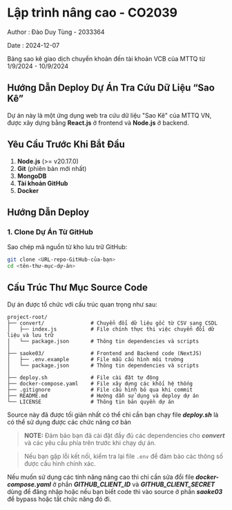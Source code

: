 # Lập trình nâng cao - CO2039

Author : Đào Duy Tùng - 2033364

Date : 2024-12-07

Bảng sao kê giao dịch chuyển khoản đến tài khoản VCB của MTTQ từ 1/9/2024 - 10/9/2024

## Hướng Dẫn Deploy Dự Án Tra Cứu Dữ Liệu “Sao Kê”

Dự án này là một ứng dụng web tra cứu dữ liệu "Sao Kê" của MTTQ VN, được xây dựng bằng **React.js** ở frontend và **Node.js** ở backend.

## Yêu Cầu Trước Khi Bắt Đầu

1. **Node.js** (>= v20.17.0)
2. **Git** (phiên bản mới nhất)
3. **MongoDB**
4. **Tài khoản GitHub**
5. **Docker**

## Hướng Dẫn Deploy

### 1. Clone Dự Án Từ GitHub

Sao chép mã nguồn từ kho lưu trữ GitHub:

```bash
git clone <URL-repo-GitHub-của-bạn>
cd <tên-thư-mục-dự-án>
```

## Cấu Trúc Thư Mục Source Code

Dự án được tổ chức với cấu trúc quan trọng như sau:

```plaintext
project-root/
├── convert/               # Chuyển đổi dữ liệu gốc từ CSV sang CSDL
│   ├── index.js           # File chính thực thi việc chuyển đổi dữ liệu và lưu trữ
│   └── package.json       # Thông tin dependencies và scripts
│
├── saoke03/               # Frontend and Backend code (NextJS)
│   ├── .env.example       # File mẫu cấu hình môi trường
│   └── package.json       # Thông tin dependencies và scripts
│
├── deploy.sh              # File cài đặt tự động
├── docker-compose.yaml    # File xây dựng các khối hệ thống
├── .gitignore             # File cấu hình bỏ qua khi commit
├── README.md              # Hướng dẫn sử dụng và deploy dự án
└── LICENSE                # Thông tin bản quyền dự án
```

Source này đã được tối giản nhất có thể chỉ cần bạn chạy file **_deploy.sh_** là có thể sử dụng được các chức năng cơ bản

> **NOTE:** Đảm bảo bạn đã cài đặt đầy đủ các dependencies cho ***convert*** và các yêu cầu phía trên trước khi chạy dự án.

> Nếu bạn gặp lỗi kết nối, kiểm tra lại file `.env` để đảm bảo các thông số được cấu hình chính xác.


Nếu muốn sử dụng các tính năng nâng cao thì chỉ cần sửa đổi file **_docker-compose.yaml_** ở phần **_GITHUB_CLIENT_ID_** và ***GITHUB_CLIENT_SECRET*** dùng để đăng nhập hoặc nếu bạn biết code thì vào source ở phần ***saoke03*** để bypass hoặc tắt chức năng đó đi.
